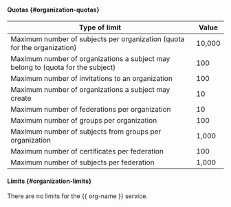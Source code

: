#### Quotas {#organization-quotas}

| Type of limit | Value |
----- | -----
| Maximum number of subjects per organization (quota for the organization) | 10,000 |
| Maximum number of organizations a subject may belong to (quota for the subject) | 100 |
| Maximum number of invitations to an organization | 100 |
| Maximum number of organizations a subject may create | 10 |
| Maximum number of federations per organization | 10 |
| Maximum number of groups per organization | 100 |
| Maximum number of subjects from groups per organization | 1,000 |
| Maximum number of certificates per federation | 100 |
| Maximum number of subjects per federation | 1,000 |

#### Limits {#organization-limits}

There are no limits for the {{ org-name }} service.
